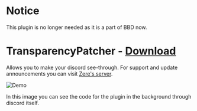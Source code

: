 # Notice 

This plugin is no longer needed as it is a part of BBD now.

# TransparencyPatcher - [Download](https://betterdiscord.net/ghdl?url=https://raw.githubusercontent.com/rauenzi/BetterDiscordAddons/master/Plugins/TransparencyPatcher/TransparencyPatcher.plugin.js)

Allows you to make your discord see-through. For support and update announcements you can visit [Zere's server](https://bit.ly/ZeresServer).

![Demo](https://i.zackrauen.com/smV7tx.png)

In this image you can see the code for the plugin in the background through discord itself.

